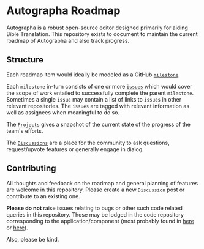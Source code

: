 # Autographa Roadmap
Autographa is a robust open-source editor designed primarily for aiding Bible Translation. This repository exists to document to maintain the current roadmap of Autographa and also track progress.

## Structure
Each roadmap item would ideally be modeled as a GitHub [`milestone`](https://github.com/friendsofagape/autographa-roadmap/milestones). 

Each `milestone` in-turn consists of one or more [`issues`](https://github.com/friendsofagape/autographa-roadmap/issues) which would cover the scope of work entailed to successfully complete the parent `milestone`. Sometimes a single `issue` may contain a list of links to `issues` in other relevant repositories. The `issues` are tagged with relevant information as well as assignees when meaningful to do so.

The [`Projects`](https://github.com/friendsofagape/autographa-roadmap/projects) gives a snapshot of the current state of the progress of the team's efforts.

The [`Discussions`](https://github.com/friendsofagape/autographa-roadmap/discussions) are a place for the community to ask questions, request/upvote features or generally engage in dialog.

## Contributing
All thoughts and feedback on the roadmap and general planning of features are welcome in this repository. Please create a new `Discussion` post or contribute to an existing one.

**Please do not** raise issues relating to bugs or other such code related queries in this repository. Those may be lodged in the code repository corresponding to the application/component (most probably found in [here](https://github.com/friendsofagape) or [here](https://github.com/Bridgeconn)).

Also, please be kind.
